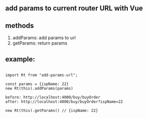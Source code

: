 ## add params to current router URL with Vue
## methods

1. addParams: add params to url
2. getParams: return params

## example:

```

import Rt from "add-params-url";

const params = {ispName: 22}
new Rt(this).addParams(params)

before: http://localhost:4000/buy/buyOrder
after: http://localhost:4000/buy/buyOrder?ispName=22

new Rt(this).getParams() // {ispName: 22}

```
